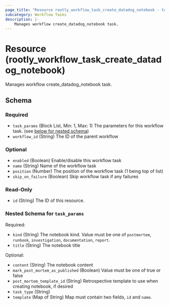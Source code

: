 ```yaml
---
page_title: "Resource rootly_workflow_task_create_datadog_notebook - terraform-provider-rootly"
subcategory: Workflow Tasks
description: |-
    Manages workflow create_datadog_notebook task.
---
```


# Resource (rootly_workflow_task_create_datadog_notebook)

Manages workflow create_datadog_notebook task.



<!-- schema generated by tfplugindocs -->
## Schema

### Required

- `task_params` (Block List, Min: 1, Max: 1) The parameters for this workflow task. (see [below for nested schema](#nestedblock--task_params))
- `workflow_id` (String) The ID of the parent workflow

### Optional

- `enabled` (Boolean) Enable/disable this workflow task
- `name` (String) Name of the workflow task
- `position` (Number) The position of the workflow task (1 being top of list)
- `skip_on_failure` (Boolean) Skip workflow task if any failures

### Read-Only

- `id` (String) The ID of this resource.

<a id="nestedblock--task_params"></a>
### Nested Schema for `task_params`

Required:

- `kind` (String) The notebook kind. Value must be one of `postmortem`, `runbook`, `investigation`, `documentation`, `report`.
- `title` (String) The notebook title

Optional:

- `content` (String) The notebook content
- `mark_post_mortem_as_published` (Boolean) Value must be one of true or false
- `post_mortem_template_id` (String) Retrospective template to use when creating notebook, if desired
- `task_type` (String)
- `template` (Map of String) Map must contain two fields, `id` and `name`.
